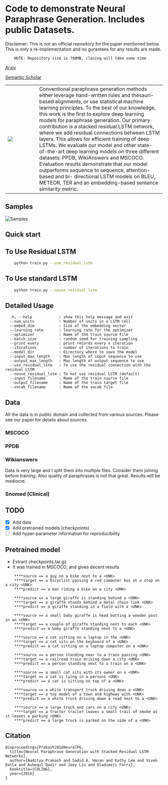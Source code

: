 # Code to demonstrate Neural Paraphrase Generation. Includes public Datasets.

Disclaimer: This is not an official repository for the paper mentioned below.
            This is only a re-implementation and no gurantees for any results are made.
``` 
    NOTE: Repository size is 700MB, cloning will take some time
```

[Arxiv](https://arxiv.org/abs/1610.03098)

[Semantic Scholar](https://www.semanticscholar.org/paper/Neural-Paraphrase-Generation-with-Stacked-Residual-Prakash-Hasan/0662db8ec063f14507b43e4f93884c0d0e051d68)

<table width="100%">
  <tr>
  <td width="20%"><img src="https://github.com/iamaaditya/iamaaditya.github.io/raw/master/images/residual_lstm.png" /></td>
	  <td width="80%"> Conventional paraphrase generation methods either leverage hand-written rules and thesauri-based alignments, or use statistical machine learning principles. To the best of our knowledge, this work is the first to explore deep learning models for paraphrase generation. Our primary contribution is a stacked residual LSTM network, where we add residual connections between LSTM layers. This allows for efficient training of deep LSTMs. We evaluate our model and other state-of-the-art deep learning models on three different datasets: PPDB, WikiAnswers and MSCOCO. Evaluation results demonstrate that our model outperforms sequence to sequence, attention-based and bi- directional LSTM models on BLEU, METEOR, TER and an embedding-based sentence similarity metric. </td>
  </tr>
</table>


## Samples

![Samples](https://github.com/iamaaditya/iamaaditya.github.io/raw/master/images/paraphrase_samples.png)


## Quick start

## To Use Residual LSTM
```bash
	python train.py --use_residual_lstm
```
## To Use standard LSTM
```bash
	python train.py --nouse_residual_lstm
```

## Detailed Usage
```
  -h, --help            : show this help message and exit
  --num_units           : Number of units in a LSTM cell
  --embed_dim           : Size of the embedding vector
  --learning_rate       : learning rate for the optimizer
  --optimizer           : Name of the train source file
  --batch_size          : random seed for training sampling
  --print_every         : print records every n iteration
  --iterations          : number of iterations to train
  --model_dir           : Directory where to save the model
  --input_max_length    : Max length of input sequence to use
  --output_max_length   : Max length of output sequence to use
  --use_residual_lstm   : To use the residual connection with the residual LSTM
  --nouse_residual_lstm : To not use residual LSTM (default)
  --input_filename      : Name of the train source file
  --output_filename     : Name of the train target file
  --vocab_filename      : Name of the vocab file
 ```

## Data

All the data is in public domain and collected from various sources. Please see our paper for details about sources.

### MSCOCO
### PPDB
### Wikianswers
Data is very large and I split them into multiple files. Consider them joining before training. 
Also quality of paraphrases is not that great. Results will be mediocre.

### Snomed (Clinical)

## TODO
- [x] Add data
- [x] Add pretrained models (checkpoints)
- [ ] Add hyper-parameter information for reproducibility

## Pretrained model

- Extract checkpoints.tar.gz
- It was trained in MSCOCO, and gives decent results

```
    ****source == a guy on a bike next to a <UNK>
    ****target == a bicyclist passing a red commuter bus at a stop on a city <UNK>
    ****predict == a man riding a bike on a city <UNK>
    
    ****source == a large giraffe is standing behind a <UNK>
    ****target == a giraffe stands behind a metal chain link <UNK>
    ****predict == a giraffe standing in a field with a <UNK>

    ****source == a small baby giraffe is head butting a wooden post in an <UNK>
    ****target == a couple of giraffe standing next to each <UNK>
    ****predict == a baby giraffe standing next to a <UNK>

    ****source == a cat sitting on a laptop in the <UNK>
    ****target == a cat sits on the keyboard of a <UNK>
    ****predict == a cat sitting on a laptop computer on a <UNK>

    ****source == a person standing near to a train passing <UNK>
    ****target == a railroad train driving down a city <UNK>
    ****predict == a person standing next to a train on a <UNK>

    ****source == a small cat sits with its owner on a <UNK>
    ****target == a cat is lying in a persons <UNK>
    ****predict == a cat is sitting on top of a <UNK>

    ****source == a white transport truck driving down a <UNK>
    ****target == a toy model of a town and highway with <UNK>
    ****predict == a white truck driving down a road next to a <UNK>

    ****source == a large truck and cars on a city <UNK>
    ****target == a tractor trailer leaves a small trail of smoke as it leaves a parking <UNK>
    ****predict == a large truck is parked on the side of a <UNK>
```


## Citation

```
@inproceedings{Prakash2016NeuralPG,
  title={Neural Paraphrase Generation with Stacked Residual LSTM Networks},
  author={Aaditya Prakash and Sadid A. Hasan and Kathy Lee and Vivek Datla and Ashequl Qadir and Joey Liu and Oladimeji Farri},
  booktitle={COLING},
  year={2016}
}
```

